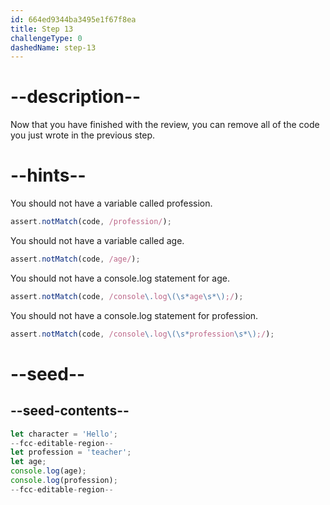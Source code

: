 ```yaml
---
id: 664ed9344ba3495e1f67f8ea
title: Step 13
challengeType: 0
dashedName: step-13
---
```


# --description--

Now that you have finished with the review, you can remove all of the code you just wrote in the previous step. 

# --hints--

You should not have a variable called profession.

```js
assert.notMatch(code, /profession/);
```

You should not have a variable called age.

```js
assert.notMatch(code, /age/);
```

You should not have a console.log statement for age.

```js
assert.notMatch(code, /console\.log\(\s*age\s*\);/);
```

You should not have a console.log statement for profession.

```js
assert.notMatch(code, /console\.log\(\s*profession\s*\);/);
```

# --seed--

## --seed-contents--

```js
let character = 'Hello';
--fcc-editable-region--
let profession = 'teacher';
let age;
console.log(age);
console.log(profession);
--fcc-editable-region--
```
